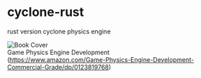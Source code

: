 # cyclone-rust
rust version cyclone physics engine

![Book Cover](https://images-na.ssl-images-amazon.com/images/I/51DTpWZ-8oL._SX383_BO1,204,203,200_.jpg)  
Game Physics Engine Development  
(https://www.amazon.com/Game-Physics-Engine-Development-Commercial-Grade/dp/0123819768)

